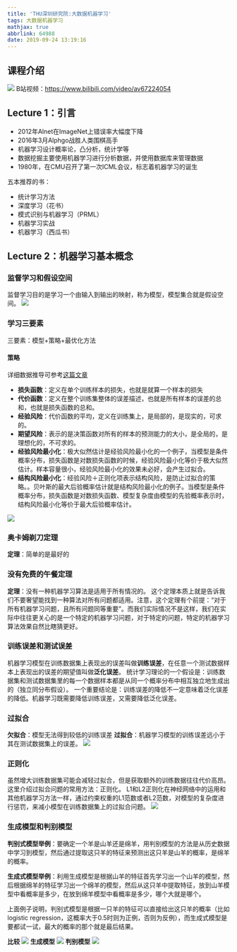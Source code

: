 ```yaml
---
title: 'THU深圳研究院:大数据机器学习'
tags: 大数据机器学习
mathjax: true
abbrlink: 64988
date: 2019-09-24 13:19:16
---
```

## 课程介绍
![](https://i.loli.net/2019/09/24/RAgXiHG8ZdlDSek.png)
B站视频：https://www.bilibili.com/video/av67224054
<!--more-->

## Lecture 1：引言
- 2012年Alnet在ImageNet上错误率大幅度下降
- 2016年3月Alphgo战胜人类围棋高手
- 机器学习设计概率论，凸分析，统计学等
- 数据挖掘主要使用机器学习进行分析数据，并使用数据库来管理数据
- 1980年，在CMU召开了第一次ICML会议，标志着机器学习的诞生

五本推荐的书：
- 统计学习方法
- 深度学习（花书）
- 模式识别与机器学习（PRML）
- 机器学习实战
- 机器学习（西瓜书）

## Lecture 2：机器学习基本概念
### 监督学习和假设空间
监督学习目的是学习一个由输入到输出的映射，称为模型，模型集合就是假设空间。
![](https://i.loli.net/2019/09/24/cLwgkd5h2BQVpx8.png)
### 学习三要素
三要素：模型+策略+最优化方法
#### 策略

详细数据推导可参考[这篇文章](https://www.cnblogs.com/jeromeblog/p/3749193.html)

- **损失函数**：定义在单个训练样本的损失，也就是就算一个样本的损失
- **代价函数**：定义在整个训练集整体的误差描述，也就是所有样本的误差的总和，也就是损失函数的总和。
- **经验风险**：代价函数的平均，定义在训练集上，是局部的，是现实的，可求的。
- **期望风险**：表示的是决策函数对所有的样本的预测能力的大小，是全局的，是理想化的，不可求的。
- **经验风险最小化**：极大似然估计是经验风险最小化的一个例子，当模型是条件概率分布，损失函数是对数损失函数的时候，经验风险最小化等价于极大似然估计。样本容量很小，经验风险最小化的效果未必好，会产生过拟合。
- **结构风险最小化**：经验风险＋正则化项表示结构风险，是防止过拟合的策略。。贝叶斯的最大后验概率估计就是结构风险最小化的例子。当模型是条件概率分布，损失函数是对数损失函数、模型复杂度由模型的先验概率表示时，结构风险最小化等价于最大后验概率估计。

![](https://i.loli.net/2019/09/24/123ZRoyMVwJEUeO.png)
### 奥卡姆剃刀定理
**定理**：简单的是最好的
### 没有免费的午餐定理
**定理**：没有一种机器学习算法是适用于所有情况的。
这个定理本质上就是告诉我们不要奢望能找到一种算法对所有问题都适用。注意，这个定理有个前提：“对于所有机器学习问题，且所有问题同等重要”。而我们实际情况不是这样，我们在实际中往往更关心的是一个特定的机器学习问题，对于特定的问题，特定的机器学习算法效果自然比瞎猜更好。
### 训练误差和测试误差
机器学习模型在训练数据集上表现出的误差叫做**训练误差**，在任意一个测试数据样本上表现出的误差的期望值叫做**泛化误差**。
统计学习理论的一个假设是：训练数据集和测试数据集里的每一个数据样本都是从同一个概率分布中相互独立地生成出的（独立同分布假设）。
一个重要结论是：训练误差的降低不一定意味着泛化误差的降低。机器学习既需要降低训练误差，又需要降低泛化误差。
### 过拟合
**欠拟合**：模型无法得到较低的训练误差
**过拟合**：机器学习模型的训练误差远小于其在测试数据集上的误差。
![](https://i.loli.net/2019/09/24/FOnkSqRUK6wDhH8.png)
### 正则化
虽然增大训练数据集可能会减轻过拟合，但是获取额外的训练数据往往代价高昂。这里介绍过拟合问题的常用方法：正则化。
L1和L2正则化在神经网络中的运用和其他机器学习方法一样，通过约束权重的L1范数或者L2范数，对模型的复杂度进行惩罚，来减小模型在训练数据集上的过拟合问题。
![](https://i.loli.net/2019/09/24/ZjnQIlq4uPr2XBz.png)
### 生成模型和判别模型
**判别式模型举例**：要确定一个羊是山羊还是绵羊，用判别模型的方法是从历史数据中学习到模型，然后通过提取这只羊的特征来预测出这只羊是山羊的概率，是绵羊的概率。

**生成式模型举例**：利用生成模型是根据山羊的特征首先学习出一个山羊的模型，然后根据绵羊的特征学习出一个绵羊的模型，然后从这只羊中提取特征，放到山羊模型中看概率是多少，在放到绵羊模型中看概率是多少，哪个大就是哪个。

上面例子说明，判别式模型是根据一只羊的特征可以直接给出这只羊的概率（比如logistic regression，这概率大于0.5时则为正例，否则为反例），而生成式模型是要都试一试，最大的概率的那个就是最后结果。

**比较**
![](https://i.loli.net/2019/09/24/Qy3GlTKCi8EzIBX.png)
**生成模型**
![](https://i.loli.net/2019/09/24/yqS2Hk8jDr9hiAB.png)
**判别模型**
![](https://i.loli.net/2019/09/24/YoVuQwlHKZ4hic6.png)